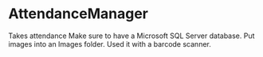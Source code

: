 # AttendanceManager
Takes attendance 
Make sure to have a Microsoft SQL Server database. Put images into an Images folder. Used it with a barcode scanner.
